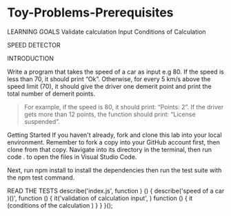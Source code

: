 # Toy-Problems-Prerequisites

LEARNING GOALS
Validate calculation Input
Conditions of Calculation



SPEED DETECTOR
  
  INTRODUCTION


Write a program that takes the speed of a car as input e.g 80. If the speed is less than 70, it should print “Ok”. Otherwise, for every 5 km/s above the speed limit (70), it should give the driver one demerit point and print the total number of demerit points.

   > For example, if the speed is 80, it should print: “Points: 2”. If the driver gets more than 12 points, the function should print: “License suspended”.


Getting Started
If you haven't already, fork and clone this lab into your local environment. Remember to fork a copy into your GitHub account first, then clone from that copy. Navigate into its directory in the terminal, then run code . to open the files in Visual Studio Code.

Next, run npm install to install the dependencies then run the test suite with the npm test command.

READ THE TESTS
describe('index.js', function ) () {
  describe('speed of a car )()', function () {
    it('validation of calculation input', ) function () {
     it (conditions of the calculation )
      }
 }
    }();






